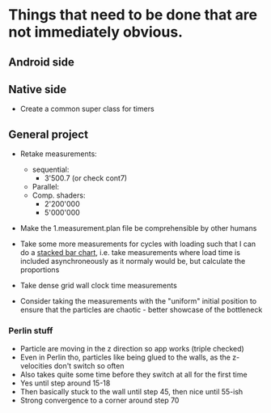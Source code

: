 # Things that need to be done that are not immediately obvious.

## Android side


## Native side
- Create a common super class for timers


## General project
- Retake measurements:
  - sequential:
    - 3'500.7 (or check cont7)
  - Parallel:
  - Comp. shaders:
    - 2'200'000
    - 5'000'000

- Make the 1.measurement.plan file  be comprehensible by other humans
    
- Take some more measurements for cycles with loading such that I can do a [stacked bar chart](https://matplotlib.org/stable/gallery/lines_bars_and_markers/bar_stacked.html), i.e. take measurements where load
time is included asynchroneously as it normaly would be, but calculate the proportions
- Take dense grid wall clock time measurements
- Consider taking the measurements with the "uniform" initial position to ensure that the particles are chaotic - better showcase of the bottleneck


### Perlin stuff
- Particle are moving in the z direction so app works (triple checked)
- Even in Perlin tho, particles like being glued to the walls, as the z-velocities don't switch so often
- Also takes quite some time before they switch at all for the first time
- Yes until step around 15-18
- Then basically stuck to the wall until step 45, then nice until 55-ish
- Strong convergence to a corner around step 70

